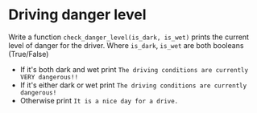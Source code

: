 # Driving danger level

Write a function `check_danger_level(is_dark, is_wet)` prints the current level of danger for the driver.
Where `is_dark`, `is_wet` are both booleans (True/False)

- If it's both dark and wet print `The driving conditions are currently VERY dangerous!!`
- If it's either dark or wet print `The driving conditions are currently dangerous!`
- Otherwise print `It is a nice day for a drive.`

